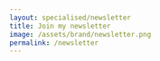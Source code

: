 ```yaml
---
layout: specialised/newsletter
title: Join my newsletter
image: /assets/brand/newsletter.png
permalink: /newsletter
---
```


